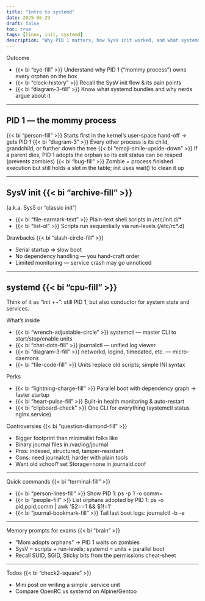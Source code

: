 ```yaml
---
title: "Intro to systemd"
date: 2025-06-29
draft: false
toc: true
tags: [linux, init, systemd]
description: "Why PID 1 matters, how SysV init worked, and what systemd brings to the party—minus the fluff."
---
```


Outcome
- {{< bi “eye-fill” >}} Understand why PID 1 (“mommy process”) owns every orphan on the box
- {{< bi “clock-history” >}} Recall the SysV init flow & its pain points
- 	{{< bi “diagram-3-fill” >}} Know what systemd bundles and why nerds argue about it

---

## PID 1 — the mommy process

{{< bi “person-fill” >}} Starts first in the kernel’s user-space hand-off → gets PID 1
{{< bi “diagram-3” >}} Every other process is its child, grandchild, or further down the tree
{{< bi “emoji-smile-upside-down” >}} If a parent dies, PID 1 adopts the orphan so its exit status can be reaped (prevents zombies)
{{< bi “bug-fill” >}} Zombie = process finished execution but still holds a slot in the table; init uses wait() to clean it up

---

## SysV init {{< bi “archive-fill” >}}

(a.k.a. Sys5 or “classic init”)
- 	{{< bi “file-earmark-text” >}} Plain-text shell scripts in /etc/init.d/*
- 	{{< bi “list-ol” >}} Scripts run sequentially via run-levels (/etc/rc*.d)

Drawbacks {{< bi “slash-circle-fill” >}}
- 	Serial startup ⇒ slow boot
- 	No dependency handling — you hand-craft order
- 	Limited monitoring — service crash may go unnoticed

---

## systemd {{< bi “cpu-fill” >}}

Think of it as “init ++”: still PID 1, but also conductor for system state and services.

What’s inside
- 	{{< bi “wrench-adjustable-circle” >}} systemctl — master CLI to start/stop/enable units
- 	{{< bi “chat-dots-fill” >}} journalctl — unified log viewer
- 	{{< bi “diagram-3-fill” >}} networkd, logind, timedated, etc. — micro-daemons
- 	{{< bi “file-code-fill” >}} Units replace old scripts; simple INI syntax

Perks
- 	{{< bi “lightning-charge-fill” >}} Parallel boot with dependency graph → faster startup
- 	{{< bi “heart-pulse-fill” >}} Built-in health monitoring & auto-restart
- 	{{< bi “clipboard-check” >}} One CLI for everything (systemctl status nginx.service)

Controversies {{< bi “question-diamond-fill” >}}
- 	Bigger footprint than minimalist folks like
- 	Binary journal files in /var/log/journal
- 	Pros: indexed, structured, tamper-resistant
- 	Cons: need journalctl; harder with plain tools
- 	Want old school? set Storage=none in journald.conf

---

Quick commands {{< bi “terminal-fill” >}}
- 	{{< bi “person-lines-fill” >}} Show PID 1: ps -p 1 -o comm=
- 	{{< bi “people-fill” >}} List orphans adopted by PID 1:
ps -o pid,ppid,comm | awk '$2==1 && $1!=1'
- 	{{< bi “journal-bookmark-fill” >}} Tail last boot logs: journalctl -b -e

---

Memory prompts for exams {{< bi “brain” >}}
- 	“Mom adopts orphans” → PID 1 waits on zombies
- 	SysV = scripts + run-levels; systemd = units + parallel boot
- 	Recall SUID, SGID, Sticky bits from the permissions cheat-sheet

---

Todos {{< bi “check2-square” >}}
- 	Mini post on writing a simple .service unit
- 	Compare OpenRC vs systemd on Alpine/Gentoo